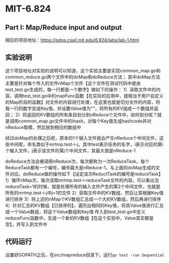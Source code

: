 # MIT-6.824
## Part I: Map/Reduce input and output
相应的项目地址：https://pdos.csail.mit.edu/6.824/labs/lab-1.html

## 实验说明
这个项目地址对实验的说明可以知道，这个实验主要是实现common_map.go和common_reduce.go两个文件中的doMap和doReduce方法；
其中doMap方法主要是针对每个传入的文件nMap个文件【这个文件在测试代码中是由test_test.go生成的，每一行都是一个数字】做如下的操作：
1）读取文件中的内容，调用test_test.go中的mapFunc函数【在实际的应用中，就相当于用户自定义的Map阶段的函数】对文件的内容进行处理，在这里也就是切分文件的内容，将每一行的数字变成Key值，并设置Value值为""，将所有的KV组成一个数组并返回；
2）将返回的KV数组的所有条目划分到nReduce个文件中，如何划分呢？就是调用common_map.go文件中的ihash，对每个Key值生成hashcode并对nReduce取模，然后放到相应的数组中

经过doMap的处理之后呢，原本的1个输入文件就会产生nReduce个中间文件，这些中间呢，命名类似于mrtmp.test-i-j，其中test表示任务的名字，i表示对应的第i个输入文件，j表示该文件的第j个中间文件，其最大值是nReduce-1

doReduce方法会被调用nReduce次，每次都称为一次ReduceTask，每个ReduceTask都有一个编号，编号最大是nReduce-1，与上面的doMap生成的文件对应。doReduce做的操作如下【设定该次ReductTask的编号是reduceTask】
1）循环nMap次，每次读取mrtmp.test-i-reduceTask文件的内容。可以看出当reduceTask=1的时候，就是处理所有的输入文件产生的第2个中间文件，也就是所有的mrtmp.test-i-j中j=1的文件
2）获取文件中的KV数组，然后让其根据Key值进行排序
3）将上述的nMap个KV数组汇总成一个大的KV数组，然后再进行排序
4）针对汇总的KV数组【已排序的】，遍历出相同的Key值，将其Value值进行汇总成一个Value数组，将这个Value数组和Key值 传入到test_test.go中定义reduceFunc函数中，生成一个新的KV数组【在这个实验中，Value其实都是空】，并写入到文件中

## 代码运行
设置好GOPATH之后，在src/mapreduce目录下，运行```go test -run Sequential```
